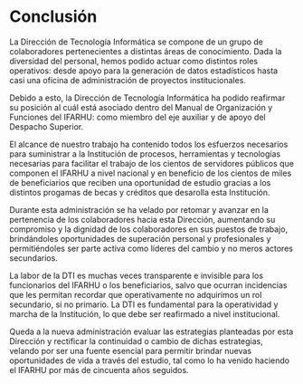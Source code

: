 # Conclusión

La Dirección de Tecnología Informática se compone de un grupo de colaboradores pertenecientes a distintas áreas de conocimiento. Dada la diversidad del personal, hemos podido actuar como distintos roles operativos: desde apoyo para la generación de datos estadísticos hasta casi una oficina de administración de proyectos institucionales.

Debido a esto, la Dirección de Tecnología Informática ha podido reafirmar su posición al cuál está asociado dentro del Manual de Organización y Funciones del IFARHU: como miembro del eje auxiliar y de apoyo del Despacho Superior.

El alcance de nuestro trabajo ha contenido todos los esfuerzos necesarios para suministrar a la Institución de procesos, herramientas y tecnologías necesarias para facilitar el trabajo de los cientos de servidores públicos que componen el IFARHU a nivel nacional y en beneficio de los cientos de miles de beneficiarios que reciben una oportunidad de estudio gracias a los distintos progamas de becas y créditos que desarolla esta Institución.

Durante esta administración se ha velado por retomar y avanzar en la pertenencia de los colaboradores hacia esta Dirección, aumentando su compromiso y la dignidad de los colaboradores en sus puestos de trabajo, brindándoles oportunidades de superación personal y profesionales y permitiéndoles ser parte activa como líderes del cambio y no meros actores secundarios.

La labor de la DTI es muchas veces transparente e invisible para los funcionarios del IFARHU o los beneficiarios, salvo que ocurran incidencias que les permitan recordar que operativamente no adquirimos un rol secundario, si no primario. La DTI es fundamental para la operatividad y marcha de la Institución, lo que debe ser reafirmado a nivel institucional.

Queda a la nueva administración evaluar las estrategias planteadas por esta Dirección y rectificar la continuidad o cambio de dichas estrategias, velando por ser una fuente esencial para permitir brindar nuevas oportunidades de vida a través del estudio, tal como lo ha venido haciendo el IFARHU por más de cincuenta años seguidos.
